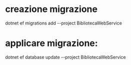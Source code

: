 ﻿# creazione migrazione 

dotnet ef migrations add <nomeMigrazione> --project BibliotecaWebService

# applicare migrazione:
dotnet ef database update --project BibliotecaWebService